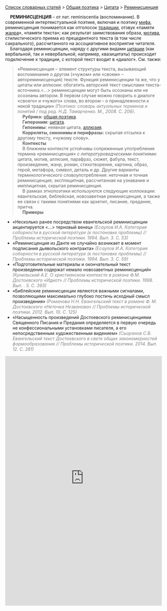 <style>
st { color: Gray;
  font-style: italic;}
</style>

[Список словарных статей](https://thesaurus-dostoevsky.github.io/Thesaurus/) > [Общая поэтика](theorpoe.md)  > [Цитата](цитата.md) > [Реминисценция](реминисценция.md) 

&nbsp;&nbsp;&nbsp;&nbsp;**РЕМИНИСЦЕНЦИЯ** – от лат. reminiscentia (воспоминание). В современной интертекстуальной поэтике, включая и поэтику [мифа](миф.md), реминисценция понимается как отголосок [традиции](традиция.md), отзвук «памяти [жанра](жанр.md)», «памяти текста»; как результат заимствования образа, [мотива](мотива.md), стилистического приема из прецедентного текста (в том числе сакрального), рассчитанного на ассоциативное восприятие читателя.  
&nbsp;&nbsp;&nbsp;&nbsp;Благодаря реминисценции, наряду с другими видами [цитации](цитата.md) (как вербальной, так и невербальной, например, квазицитаты) происходит подключение к традиции, с которой текст входит в «диалог». См. также:
> «Реминисценция – элемент структуры текста, вызывающий воспоминание о другом («чужом» или «своем» – автореминисценция) тексте. Функция реминисценции та же, что у цитаты или аллюзии: обогатить авторский текст смыслами текста-источника.<…> реминисценции могут быть осознаны или не осознаны автором. В первом случае можно говорить о диалоге «своего» и «чужого» слова, во втором – о принадлежности к некой традиции» <st>(Поэтика: словарь актуальных терминов и понятий / под ред. Н.Д. Тамарченко. М., 2008. С. 206)</st>.  
&nbsp;&nbsp;&nbsp;&nbsp;**Рубрика:** [общая поэтика](theorpoe.md).  
&nbsp;&nbsp;&nbsp;&nbsp;**Гипероним:** [цитата](цитата.md).  
&nbsp;&nbsp;&nbsp;&nbsp;**Гипонимы:** неявная  цитата, [аллюзия](аллюзия.md).  
&nbsp;&nbsp;&nbsp;&nbsp;**Корреляты, синонимы и перифразы:** скрытая отсылка к другому тексту,  «чужому слову».  
&nbsp;&nbsp;&nbsp;&nbsp;**Контексты**  
&nbsp;&nbsp;&nbsp;&nbsp;В ближнем контексте устойчивы сопряженные употребления термина «реминисценция» *с литературоведческими понятиями*: цитата, мотив, аллюзия, парафраз, сюжет, фабула, текст, произведение, жанр, роман, стихотворение,  картина,  образ, герой, метафора, символ, деталь и др. Другие варианты терминологического словоупотребления: неточная и точная реминисценция; эксплицитная, рассчитанная на узнавание и имплицитная, скрытая реминисценция.  
&nbsp;&nbsp;&nbsp;&nbsp;В рамках этнопоэтики используются следующие коллокации:  евангельская, библейская, новозаветная реминисценция, а также ее связи с такими понятиями как  архетип, писание, предание, притча.   <br>
&nbsp;&nbsp;&nbsp;&nbsp;**Примеры**  
* «Несколько ранее посредством евангельской реминисценции акцентируется <…> терновый венец» <st>(Есаулов И.А. Категория соборности в русской литературе (к постановке проблемы) // Проблемы исторической поэтики. 1994. Вып.  3. С. 53)</st> 
* «Реминисценция из Данте не случайно возникает в момент подписания дьявольского контракта» <st>(Есаулов И.А. Категория соборности в русской литературе (к постановке проблемы) // Проблемы исторической поэтики. 1994. Вып.  3. С. 59)</st> 
* «Подготовительные материалы и окончательный текст произведения содержат немало новозаветных реминисценций» <st>(Кунильский А.Е. О христианском контексте в романе Ф.М. Достоевского «Идиот» // Проблемы исторической поэтики. 1998. Вып. . 5. С. 393)</st>
* «Библейские реминисценции являются важными сигналами, позволяющими максимально глубоко постичь исходный смысл произведения» <st>(Романова Н.Н. Евангельский текст в романе Ф. М. Достоевского «Неточка Незванова» // Проблемы исторической поэтики. 2012. Вып.  10. С. 125)</st>
* «Насыщенность произведений Достоевского реминисценциями Священного Писания и Предания определяется в первую очередь не конфессиональными установками писателя, а его непосредственным художественным видением» <st>(Сызранов С.В. Евангельский текст Достоевского в свете общих закономерностей формообразования // Проблемы исторической поэтики. 2014. Вып.  12. С. 281)</st>

<iframe src="https://thesaurus-dostoevsky.github.io/nk/реминисценция.html" style="border:0px;width:100%;height:800px" allowfullscreen="true" webkitallowfullscreen="true" mozallowfullscreen="true">
